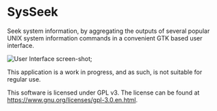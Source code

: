 # SysSeek

Seek system information, by aggregating the outputs of several popular UNIX system
information commands in a convenient GTK based user interface.

![User Interface screen-shot]("ui-screenshot.png");

This application is a work in progress, and as such, is not suitable for regular use.

This software is licensed under GPL v3. The license can be found at https://www.gnu.org/licenses/gpl-3.0.en.html.
